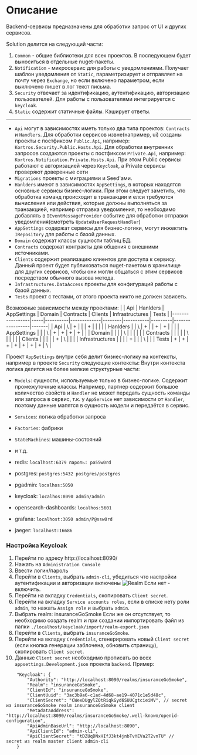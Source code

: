# Описание

Backend-сервисы предназначены для обработки запрос от UI и других сервисов.

Solution делится на следующий части:
1) `Common` - общие библиотеки для всех проектов. В последующем будет выноситься в отдельные nuget-пакеты.
2) `Notification` - микросервис для работы с уведомлениями. Получает шаблон уведомления от `Static`, параметризирует и отправляет на почту через `Exchange`, но если включено параметром, если выключено пишет в лог текст письма.
3) `Security` отвечает за идентификацию, аутентификацию, авторизацию пользователей. Для работы с пользователями интегрируется с `keycloak`.
4) `Static` содержит статичные файлы. Кэширует ответы.  

-------------  
- `Api` могут в зависимостях иметь только два типа проектов: `Contracts` и `Handlers`. Для обработки сервисов извне(например, ui) созданы проекты с постфиксом `Public.Api`, например: `Kortros.Security.Public.Hosts.Api`. Для обработки внутренних запросов создаются проекты с постфиксом `Private.Api`, например: `Kortros.Notification.Private.Hosts.Api`. При этом Public сервисы работают с авторизацией через `Keycloak`, а Private сервисы проверяют доверенные сети
- `Migrations` проекты с миграциями и Seed'ами.
- `Hanlders` имеют в зависимостях `AppSettings`, в которых находятся основные сервисы бизнес-логики. При этом следует заметить, что обработка команд происходит в транзакции и елси требуются вычисления или действия, которые должны выполняться за транзакцией, например отправка уведомления, то необходимо добавлять в `IEventMessageProvider` событие для обработки отправки уведомления(смотреть `UpdateUserRequestHandler`)
- `AppSettings` содержат сервисы для бизнес-логики, могут инжектить `IRepository` для работы с базой данных.
- `Domain` содержат классы сущности таблиц БД.
- `Contracts` содержат контракты для общения с внешними источниками.
- `Clients` содержит реализацию клиентов для доступа к сервису. Данный проект будет публиковаться nuget-пакетом в хранилище для других сервисов, чтобы они могли общаться с этим сервисов посредством обычного вызова метода.
- `Infrastructures.DataAccess` проекты для конфигураций работы с базой данных.
- `Tests` проект с тестами, от этого проекта никто не должен зависеть.

Возможные зависимости между проектами:
|                 | Api | Hanlders | AppSettings | Domain | Contracts | Clients | Infrastructures | Tests |
|-----------------|-----|----------|-------------|--------|-----------|---------|-----------------|-------|
| Api             |  \  |     +    |             |        |     +     |         |                 |       |
| Hanlders        |     |     \    |      +      |        |     +     |    +    |                 |       |
| AppSettings     |     |          |      \      |    +   |     +     |    +    |        +        |       |
| Domain          |     |          |             |    \   |           |         |                 |       |
| Contracts       |     |          |             |        |     \     |         |                 |       |
| Clients         |     |          |             |        |     +     |    \    |                 |       |
| Infrastructures |     |          |             |    +   |           |         |        \        |       |
| Tests           |  +  |     +    |      +      |    +   |     +     |    +    |        +        |   \   |


Проект `AppSettings` внутри себя делит бизнес-логику на контексты, например  в проекте `Security` следующие контексты: 
Внутри контекста логика делится на более мелкие структурные части:
- `Models`: сущности, используемые только в бизнес-логике. Содержит промежуточные классы. Например, партнер содержит большое количество свойств и `Handler` не может передать сущность команды или запроса в сервис, т.к. у `AppService` нет зависимости от `Handler`, поэтому данные мапятся в сущность модели и передаётся в сервис.
- `Services`: логика обработки запроса
- `Factories`: фабрики
- `StateMachines`: машины-состояний
- и т.д.

- redis: `localhost:6379 пароль: pa55w0rd`
- postgres: `postgres:5432 postgres/postgres`
- pgadmin: `localhos:5050`
- keycloak: `localhos:8090 admin/admin`
- opensearch-dashboards: `localhos:5601`
- grafana: `localhost:3050 admin/P@ssw0rd`
- jaeger: `localhost:16686`

### Настройка Keycloak
1. Перейти по адресу http://localhost:8090/
2. Нажать на `Administration Console`
3. Ввести логин/пароль
4. Перейти в `Clients`, выбрать `admin-cli`, убедиться что настройки аутентификации и авторизации включены ![Realm](./documents/readme/realm.png) Если нет - включить. 
5. Перейти на вкладку `Credentials`, скопировать `Client secret`.
6. Перейти на вкладку `Service accounts roles`, если в списке нету роли `admin`, то нажать `Assign role` и выбрать `admin`.
4. Выбрать realm: insuranceGoSmoke Если же он отсутствует, то необходимо создать realm и при создании импортировать файл из папки `./localhost/keycloak/import/realm-export.json`
7. Перейти в `Clients`, выбрать `insuranceGoSmoke`.
8. Перейти на вкладку `Credentials`, сгенерировать новый `Client secret` (если кнопка генерации заблочена, обновить страницу), скопировать `Client secret`.
9. Данные `Client secret` необходимо прописать во всех `appsettings.Development.json` проекта `backend`. Пример:
```
    "Keycloak": {
        "Authority": "http://localhost:8090/realms/insuranceGoSmoke",
        "Realm": "insuranceGoSmoke",
        "ClientId": "insuranceGoSmoke",
        "ClientUuid": "3ac3b9a6-c1ad-4d68-ae19-4071c1e5d48c",
        "ClientSecret": "CWexDUgylZQtRiqkGyd6SUUCgtcieiMV", // secret из insuranceGoSmoke realm insuranceGoSmoke client 
        "MetadataAddress": "http://localhost:8090/realms/insuranceGoSmoke/.well-known/openid-configuration",
        "ApiAdminBaseUrl": "http://localhost:8090",
        "ApiClientId": "admin-cli",
        "ApiClientSecret": "tDZUqDNxHIfJ3kt4jnbTvYEVa2T2vnTU" // secret из realm master client admin-cli
    }
```

